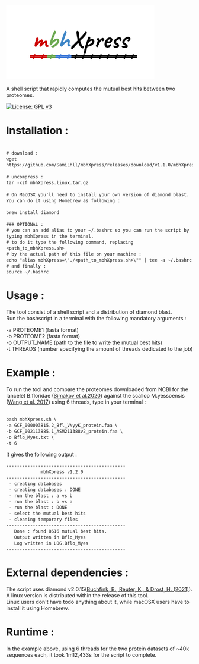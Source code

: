  
<img src="https://github.com/SamiLhll/mbhXpress/blob/d6f560933a94f1caafbb4c70a15d23d74746173f/inst/img/mbhXpress_cover.png" alt="mbhXpress" width="400"/>
 
A shell script that rapidly computes the mutual best hits between two proteomes.  

[![License: GPL v3](https://img.shields.io/badge/License-GPLv3-blue.svg)](https://www.gnu.org/licenses/gpl-3.0)

# Installation :

```{bash}

# download :
wget https://github.com/SamiLhll/mbhXpress/releases/download/v1.1.0/mbhXpress.linux_mac.tar.gz

# uncompress :
tar -xzf mbhXpress.linux.tar.gz

# On MacOSX you'll need to install your own version of diamond blast.   
You can do it using Homebrew as following :

brew install diamond

### OPTIONAL :
# you can an add alias to your ~/.bashrc so you can run the script by typing mbhXpress in the terminal.   
# to do it type the following command, replacing <path_to_mbhXpress.sh> 
# by the actual path of this file on your machine :
echo "alias mbhXpress=\"./<path_to_mbhXpress.sh>\"" | tee -a ~/.bashrc
# and finally :
source ~/.bashrc

```

# Usage : 

The tool consist of a shell script and a distribution of diamond blast.   
Run the bashscript in a terminal with the following mandatory arguments :   

-a PROTEOME1 (fasta format)   
-b PROTEOME2 (fasta format)   
-o OUTPUT_NAME (path to the file to write the mutual best hits)   
-t THREADS (number specifying the amount of threads dedicated to the job)   

# Example : 

To run the tool and compare the proteomes downloaded from NCBI for the lancelet B.floridae ([Simakov et al.2020](https://doi.org/10.1038/s41559-020-1156-z)) against the scallop M.yessoensis ([Wang et al. 2017](https://doi.org/10.1038/s41559-017-0120)) using 6 threads, type in your terminal :

```{bash}

bash mbhXpress.sh \
-a GCF_000003815.2_Bfl_VNyyK_protein.faa \
-b GCF_002113885.1_ASM211388v2_protein.faa \
-o Bflo_Myes.txt \
-t 6

```
It gives the following output :   

```{bash}
---------------------------------------------
             mbhXpress v1.2.0
---------------------------------------------
 - creating databases
 - creating databases : DONE
 - run the blast : a vs b
 - run the blast : b vs a
 - run the blast : DONE
 - select the mutual best hits
 - cleaning temporary files
---------------------------------------------
   Done : found 8616 mutual best hits.
   Output written in Bflo_Myes
   Log written in LOG.Bflo_Myes
---------------------------------------------
```

# External dependencies :

The script uses diamond v2.0.15([Buchfink, B., Reuter, K., & Drost, H. (2021)](https://doi.org/10.1038/s41592-021-01101-x)).   
A linux version is distributed within the release of this tool.   
Linux users don't have todo anything about it, while macOSX users have to install it using Homebrew.


# Runtime :

In the example above, using 6 threads for the two protein datasets of ~40k sequences each, it took 1m12,433s for the script to complete.

